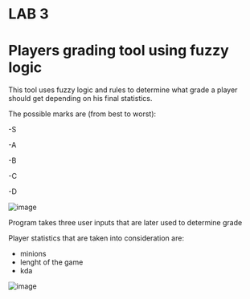 # LAB 3
# Players grading tool using fuzzy logic

This tool uses fuzzy logic and rules to determine what grade a player should get depending on his final statistics.

The possible marks are (from best to worst):

-S

-A

-B

-C

-D

![image](https://user-images.githubusercontent.com/48835332/142486439-79ae52ea-1b54-4d6f-8ce2-413b63df5c9f.png)

Program takes three user inputs that are later used to determine grade

Player statistics that are taken into consideration are:

- minions
- lenght of the game
- kda

![image](https://user-images.githubusercontent.com/48835332/142486632-78b33dbe-7a6c-4825-b739-5e84e223e6cf.png)


